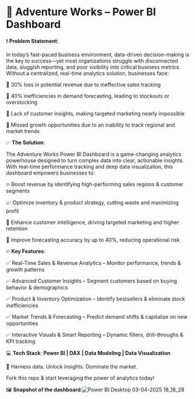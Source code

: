 # 🚀 Adventure Works – Power BI Dashboard
❗ **Problem Statement**:

In today’s fast-paced business environment, data-driven decision-making is the key to success—yet most organizations struggle with disconnected data, sluggish reporting, and poor visibility into critical business metrics. Without a centralized, real-time analytics solution, businesses face:

🔴 30% loss in potential revenue due to ineffective sales tracking

🔴 40% inefficiencies in demand forecasting, leading to stockouts or overstocking

🔴 Lack of customer insights, making targeted marketing nearly impossible

🔴 Missed growth opportunities due to an inability to track regional and market trends

✅ **The Solution**:

The Adventure Works Power BI Dashboard is a game-changing analytics powerhouse designed to turn complex data into clear, actionable insights. With real-time performance tracking and deep data visualization, this dashboard empowers businesses to:

🔥 Boost revenue by identifying high-performing sales regions & customer segments

📈 Optimize inventory & product strategy, cutting waste and maximizing profit

🎯 Enhance customer intelligence, driving targeted marketing and higher retention

🚀 Improve forecasting accuracy by up to 40%, reducing operational risk

🔥 **Key Features**:

✅ Real-Time Sales & Revenue Analytics – Monitor performance, trends & growth patterns

✅ Advanced Customer Insights – Segment customers based on buying behavior & demographics

✅ Product & Inventory Optimization – Identify bestsellers & eliminate stock inefficiencies

✅ Market Trends & Forecasting – Predict demand shifts & capitalize on new opportunities

✅ Interactive Visuals & Smart Reporting – Dynamic filters, drill-throughs & KPI tracking


💻 **Tech Stack**:
**Power BI | DAX | Data Modeling | Data Visualization**

🚀 Harness data. Unlock insights. Dominate the market.

Fork this repo & start leveraging the power of analytics today!

🖼️ **Snapshot of the dashboard**:![Power BI Desktop 03-04-2025 18_18_28](https://github.com/user-attachments/assets/e6e00260-3de1-4ea3-833a-0d9326991896)



